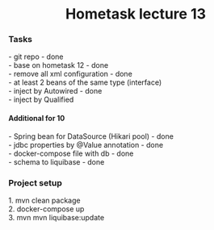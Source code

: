 <h1 align="center">Hometask lecture 13</h1>
<h3>Tasks</h3>
<p> 
- git repo - done<br>
- base on hometask 12 - done<br>
- remove all xml configuration - done<br>
- at least 2 beans of the same type (interface)<br>
- inject by Autowired - done<br>
- inject by Qualified<br>
</p>

<h4>Additional for 10</h4>

<p>
- Spring bean for DataSource (Hikari pool) - done<br>
- jdbc properties by @Value annotation - done<br>
- docker-compose file with db - done<br>
- schema to liquibase - done
</p>

<h3>Project setup</h3>

<p>
1. mvn clean package<br>
2. docker-compose up<br>
3. mvn mvn liquibase:update
</p>